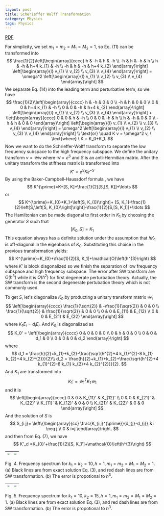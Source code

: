 ```yaml
---
layout: post
title: Scherieffer Wolff Transformation
category: Physics
tags: Physics
---
```


<a href="/assets/notes/Effective Mass spring.pdf">PDF</a>



For simplicity, we set $m_1 = m_2 = M_1 = M_2=1$, so Eq. (11) can be transformed into
$$
\frac{1}{2}\left[\begin{array}{cccc}
h & -h & h & -h \\
-h & h & -h & h \\
h & -h & h+4 k_{1} & -h \\
-h & h & -h & h+4 k_{2}
\end{array}\right] \left[\begin{array}{l}
v_{1} \\
v_{2} \\
v_{3} \\
v_{4}
\end{array}\right] = 
\omega^2 \left[\begin{array}{l}
v_{1} \\
v_{2} \\
v_{3} \\
v_{4}
\end{array}\right]
$$
We separate Eq. (14) into the leading term and perturbative term, so we have
$$
\frac{1}{2}\left[\begin{array}{cccc}
h & -h & 0 & 0 \\
-h & h & 0 & 0 \\
0 & 0 & h+4 k_{1} & -h \\
0 & 0 & -h & h+4 k_{2}
\end{array}\right] \left[\begin{array}{l}
v_{1} \\
v_{2} \\
v_{3} \\
v_{4}
\end{array}\right] + \left[\begin{array}{cccc}
0 & 0 & h & -h \\
0 & 0 & -h & h \\
h & -h & 0 & 0 \\
-h & h & 0 & 0
\end{array}\right] \left[\begin{array}{l}
v_{1} \\
v_{2} \\
v_{3} \\
v_{4}
\end{array}\right]  = 
\omega^2 \left[\begin{array}{l}
v_{1} \\
v_{2} \\
v_{3} \\
v_{4}
\end{array}\right] \\
\text{or} \quad K v = \omega^2 v, \ \text{where} \ K = K_0+K_1.
$$
Now we want to do the Schrieffer-Wolff transform to separate the low frequency subspace to the high frequency subspace. We define the unitary transform $v=\mathcal{U}w$ where $\mathcal{U}=e^{S}$ and $S$ is an anti-Hermitian matrix. After the unitary transform the stiffness matrix is transformed into
$$
K' = e^{S} K e^{-S}
$$
By using the Baker-Campbell-Haussdorf formula , we have
$$
K^{\prime}=K+[S, K]+\frac{1}{2}[S,[S, K]]+\ldots
$$
or
$$
K^{\prime}=K_{0}+K_1+\left[S, K_{0}\right]+ [S, K_1]-\frac{1}{2}\left[S,\left[S, K_{0}\right]\right]-\frac{1}{2}[S,[S, K_1]]+\ldots
$$
The Hamiltonian can be made diagonal to first order in $K_1$ by choosing the generator $S$ such that
$$
\left[K_{0}, S\right]= K_1
$$
This equation always has a definite solution under the assumption that $h K_1$ is off-diagonal in the eigenbasis of $K_{0}$. Substituting this choice in the previous transformation yields:
$$
K^{\prime}=K_{0}+\frac{1}{2}[S, K_1]+\mathcal{O}\left(h^{3}\right)
$$
where $K'$ is block diagonalized so we finish the separation of low frequency subspace and high frequency subspace. The error after SW transform are $O\left(h^{3}\right)$ while it is $O\left(h^{2}\right)$ for first degenerate perturbation theory. Actually, the SW transform is the second degenerate pertubation theory which is not commonly used. 

To get $S$, let's diagonalize $K_0$ by producting a unitary transform matrix $\mathcal{U}_1$
$$
\left[\begin{array}{cccc}
\frac{1}{\sqrt{2}} & -\frac{1}{\sqrt{2}} & 0 & 0 \\
\frac{1}{\sqrt{2}} & \frac{1}{\sqrt{2}} & 0 & 0 \\
0 & 0 & E_{11} & E_{12} \\
0 & 0 & E_{21} & E_{22}
\end{array}\right]
$$
where $K_1 E_i = d_i E_i$. And $K_0$ is diagonalized as
$$
K_0' = \left[\begin{array}{cccc}
0 & 0 & 0 & 0 \\
0 & h & 0 & 0 \\
0 & 0 & d_1 & 0 \\
0 & 0 & 0 & d_2
\end{array}\right]
$$
where
$$
d_1 = \frac{h}{2}+k_{1}+k_{2}-\frac{\sqrt{h^{2}+4 k_{1}^{2}-8 k_{1} k_{2}+4 k_{2}^{2}}}{2}\\
d_2 = \frac{h}{2}+k_{1}+k_{2}+\frac{\sqrt{h^{2}+4 k_{1}^{2}-8 k_{1} k_{2}+4 k_{2}^{2}}}{2}.
$$
And $K_1$ are transformed into 
$$
K_1' = \mathcal{U}_1^T K_1 \mathcal{U}_1
$$
and it is
$$
\left[\begin{array}{cccc}
0 & 0 & K_{11}' & K_{12}' \\
0 & 0 & K_{21}' & K_{22}' \\
K_{11}' & K_{12}' & 0 & 0 \\
K_{21}' & K_{22}' & 0 & 0
\end{array}\right]
$$
And the solution of $S$ is 
$$
S_{i j}= \left\{\begin{array}{cc}
\frac{K_{i j}^{\prime}}{d_{j}-d_{i}} & i \neq j \\
0 & i=j
\end{array}\right.
$$
and then from Eq. (7), we have
$$
K'_d =K_{0}'+\frac{1}{2}[S, K_1']+\mathcal{O}\left(h^{3}\right)
$$

| <img src="https://raw.github.com/wangshaoyun/image/master/202206071210418.png" style="zoom:40%;" /> | <img src="https://raw.github.com/wangshaoyun/image/master/202206071210268.png" style="zoom:40%;" /> |
| :----------------------------------------------------------: | :----------------------------------------------------------: |

Fig. 4. Frequency spectrum for $k_1 = k_2 = 10, h=1, m_1 = m_2 = M_1 = M_2 = 1$. (a) Black lines are from exact solution Eq. (3), and red dash lines are from SW transformation. (b) The error is propotional to $h^3$.

| <img src="https://raw.github.com/wangshaoyun/image/master/202206071211868.png" style="zoom:40%;" /> | <img src="https://raw.github.com/wangshaoyun/image/master/202206071212583.png" style="zoom:40%;" /> |
| :----------------------------------------------------------: | :----------------------------------------------------------: |

Fig. 5. Frequency spectrum for $k_1 =10, k_2 = 15, h=1, m_1 = m_2 = M_1 = M_2 = 1$. (a) Black lines are from exact solution Eq. (3), and red dash lines are from SW transformation. (b) The error is propotional to $h^3$.